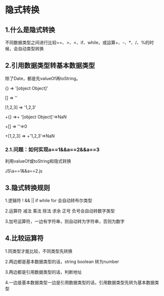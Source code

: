 # 隐式转换

## 1.什么是隐式转换

不同数据类型之间进行比较==、>、<、if、while，或运算+、-、*、/、%的时候，会自动类型转换

## 2.引用数据类型转基本数据类型

除了Date，都是先valueOf再toString。

{} => '[object Object]'    

[] => '' 

[1,2,3] => '1,2,3'

+{} =>+ '[object Object]'=>NaN

+[] => ''=>0

+[1,2,3] => +'1,2,3'=>NaN

### 2.1.问题：如何实现a==1&&a==2&&a==3

利用valueOf或toString和隐式转换

JS\a==1&&a==2.js

## 3.隐式转换规则

1.逻辑符 ! && || if while for 会自动转布尔类型

2.运算符 减法 乘法 除法 求余 正号 负号会自动转数字类型

3.加号运算符，一边有字符串，则自动转为字符串，否则为数字

## 4.比较运算符

1.同类型才能比较，不同类型先转换

2.两边都是基本数据类型的话，string boolean 转为number

3.两边都是引用数据类型的话，判断地址

4.一边是基本数据类型一边是引用数据类型的话，引用数据类型先转为基本数据类型
